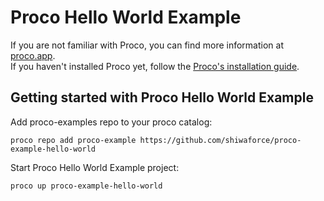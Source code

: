 # Proco Hello World Example 

If you are not familiar with Proco, you can find more information at [proco.app](https://proco.app).   
If you haven't installed Proco yet, follow the [Proco's installation guide](https://proco.app/documentation/install/).


## Getting started with Proco Hello World Example
Add proco-examples repo to your proco catalog:
```
proco repo add proco-example https://github.com/shiwaforce/proco-example-hello-world
```
Start Proco Hello World Example project:
```
proco up proco-example-hello-world
``` 
